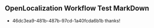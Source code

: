 ## OpenLocalization Workflow Test MarkDown
* 46dc3ea9-481b-487b-97cd-1a40fcda6b1b thanks!

<!--HONumber=Jul16_HO4-->


